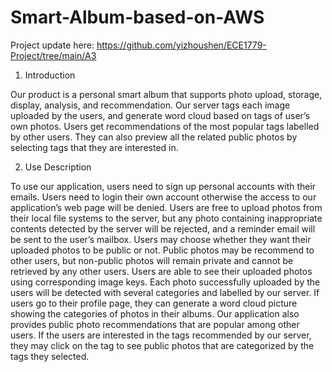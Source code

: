 # Smart-Album-based-on-AWS
Project update here:
https://github.com/yizhoushen/ECE1779-Project/tree/main/A3

1. Introduction

Our product is a personal smart album that supports photo upload, storage, display, analysis, and recommendation. Our server tags each image uploaded by the users, and generate word cloud based on tags of user’s own photos. Users get recommendations of the most popular tags labelled by other users. They can also preview all the related public photos by selecting tags that they are interested in.

2. Use Description

To use our application, users need to sign up personal accounts with their emails. Users need to login their own account otherwise the access to our application’s web page will be denied. Users are free to upload photos from their local file systems to the server, but any photo containing inappropriate contents detected by the server will be rejected, and a reminder email will be sent to the user’s mailbox. Users may choose whether they want their uploaded photos to be public or not. Public photos may be recommend to other users, but non-public photos will remain private and cannot be retrieved by any other users. Users are able to see their uploaded photos using corresponding image keys. Each photo successfully uploaded by the users will be detected with several categories and labelled by our server. If users go to their profile page, they can generate a word cloud picture showing the categories of photos in their albums. Our application also provides public photo recommendations that are popular among other users. If the users are interested in the tags recommended by our server, they may click on the tag to see public photos that are categorized by the tags they selected. 
